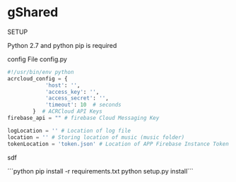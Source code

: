 # gShared

SETUP

Python 2.7 and python pip is required

config File 
config.py
```python
#!/usr/bin/env python
acrcloud_config = {
            'host': '',
            'access_key': '',
            'access_secret': '',
            'timeout': 10  # seconds
        }  # ACRCloud API Keys
firebase_api = "" # firebase Cloud Messaging Key

logLocation = '' # Location of log file
location = '' # Storing location of music (music folder)
tokenLocation = 'token.json' # Location of APP Firebase Instance Token (used for Push notification)
```
sdf


´´´python
pip install -r requirements.txt
python setup.py install```



